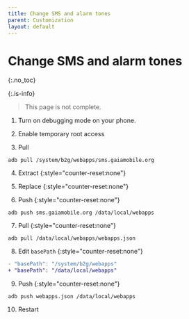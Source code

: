 ```yaml
---
title: Change SMS and alarm tones
parent: Customization
layout: default
---
```

# Change SMS and alarm tones
{:.no_toc}

{:.is-info}
> This page is not complete.

1. Turn on debugging mode on your phone.

2. Enable temporary root access

3. Pull

```
adb pull /system/b2g/webapps/sms.gaiamobile.org
```

4. Extract
{:style="counter-reset:none"}

5. Replace
{:style="counter-reset:none"}

6. Push
{:style="counter-reset:none"}

```
adb push sms.gaiamobile.org /data/local/webapps
```

7. Pull
{:style="counter-reset:none"}

```
adb pull /data/local/webapps/webapps.json
```

8. Edit `basePath`
{:style="counter-reset:none"}

```diff
- "basePath": "/system/b2g/webapps"
+ "basePath": "/data/local/webapps"
```

9. Push
{:style="counter-reset:none"}

```
adb push webapps.json /data/local/webapps
```

10. Restart